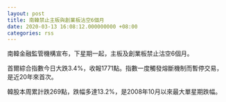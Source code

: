 ```yaml
---
layout: post
title: 南韓禁止主板與創業板沽空6個月
date: 2020-03-13 16:08:12.000000000 +08:00
categories: rss
---
```


南韓金融監管機構宣布，下星期一起，主板及創業板禁止沽空6個月。

首爾綜合指數今日大跌3.4%，收報1771點。指數一度觸發熔斷機制而暫停交易，是近20年來首次。

韓股本周累計跌269點，跌幅多達13.2%，是2008年10月以來最大單星期跌幅。
